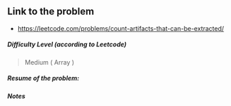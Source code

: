 ## Link to the problem
 
 - https://leetcode.com/problems/count-artifacts-that-can-be-extracted/
 
##### Difficulty Level (according to Leetcode)
 
 > Medium ( Array )
 
##### Resume of the problem:



##### Notes
  